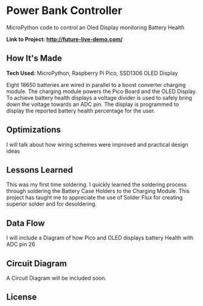 # Power Bank Controller
MicroPython code to control an Oled Display monitoring Battery Health

**Link to Project: http://future-live-demo.com/**

## How It's Made
**Tech Used:** MicroPython, Raspberry Pi Pico, SSD1306 OLED Display

Eight 18650 batteries are wired in parallel to a boost converter charging module. The charging module powers the Pico Board and the OLED Display. To achieve battery health displays a voltage divider is used to safely bring down the voltage towards an ADC pin. The display is programmed to display the reported battery health percentage for the user. 

## Optimizations
I will talk about how wiring schemes were improved and practical design ideas

## Lessons Learned
This was my first time soldering. I quickly learned the soldering process through soldering the Battery Case Holders to the Charging Module. This project has taught me to appreciate the use of Solder Flux for creating superior solder and for desoldering. 

## Data Flow
I will include a Diagram of how Pico and OLED displays battery Health with ADC pin 26

## Circuit Diagram
A Circuit Diagram will be included soon.
## License
